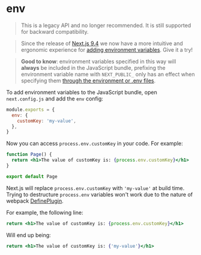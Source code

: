 # env

> This is a legacy API and no longer recommended. It is still supported for backward compatibility.

> Since the release of [Next.js 9.4](https://nextjs.org/blog/next-9-4) we now have a more intuitive and ergonomic experience for [adding environment variables](/docs/app/guides/environment-variables.md). Give it a try!

> **Good to know**: environment variables specified in this way will **always** be included in the JavaScript bundle, prefixing the environment variable name with `NEXT_PUBLIC_` only has an effect when specifying them [through the environment or .env files](/docs/app/guides/environment-variables.md).

To add environment variables to the JavaScript bundle, open `next.config.js` and add the `env` config:

```js filename="next.config.js"
module.exports = {
  env: {
    customKey: 'my-value',
  },
}
```

Now you can access `process.env.customKey` in your code. For example:

```jsx
function Page() {
  return <h1>The value of customKey is: {process.env.customKey}</h1>
}

export default Page
```

Next.js will replace `process.env.customKey` with `'my-value'` at build time. Trying to destructure `process.env` variables won't work due to the nature of webpack [DefinePlugin](https://webpack.js.org/plugins/define-plugin/).

For example, the following line:

```jsx
return <h1>The value of customKey is: {process.env.customKey}</h1>
```

Will end up being:

```jsx
return <h1>The value of customKey is: {'my-value'}</h1>
```

<!-- markdownlint-configure-file
{
  "MD028": false
}
-->
